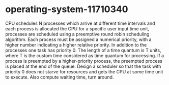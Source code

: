 # operating-system-11710340
CPU schedules N processes which arrive at different time intervals and each process is allocated the CPU for a specific user input time unit,
processes are scheduled using a preemptive round robin scheduling algorithm.
Each process must be assigned a numerical priority,
with a higher number indicating a higher relative priority.
In addition to the processes one task has priority 0.
The length of a time quantum is T units, where T is the custom time considered as time quantum for processing.
If a process is preempted by a higher-priority process, the preempted process is placed at the end of the queue.
Design a scheduler so that the task with priority 0 does not starve for resources and gets the CPU at some time unit to execute. 
Also compute waiting time, turn around.
